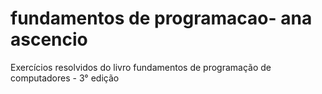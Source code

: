 # fundamentos de programacao- ana ascencio
 Exercícios resolvidos do livro fundamentos de programação de computadores - 3° edição
 

